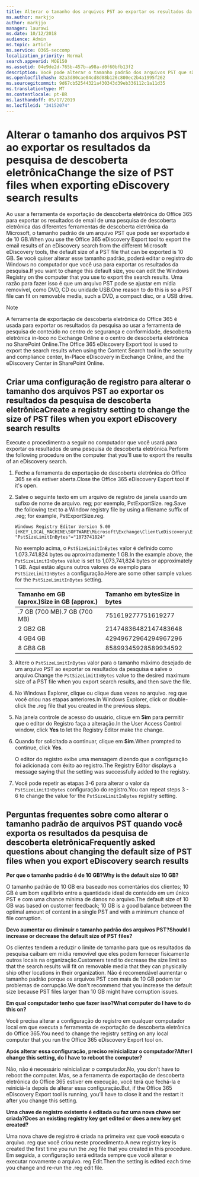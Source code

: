 ```yaml
---
title: Alterar o tamanho dos arquivos PST ao exportar os resultados da pesquisa de descoberta eletrônica
ms.author: markjjo
author: markjjo
manager: laurawi
ms.date: 10/12/2018
audience: Admin
ms.topic: article
ms.service: O365-seccomp
localization_priority: Normal
search.appverid: MOE150
ms.assetid: 04e9de2d-765b-457b-a98a-d0f60bfb13f2
description: Você pode alterar o tamanho padrão dos arquivos PST que são baixados para o seu computador quando exporta os resultados da pesquisa de descoberta eletrônica.
ms.openlocfilehash: 82a3d80cae04cd8d08b126c800ec2b4a1995f262
ms.sourcegitcommit: 9d67cb52544321a430343d39eb336112c1a11d35
ms.translationtype: MT
ms.contentlocale: pt-BR
ms.lasthandoff: 05/17/2019
ms.locfileid: "34152074"
---
```

# <a name="change-the-size-of-pst-files-when-exporting-ediscovery-search-results"></a><span data-ttu-id="99565-103">Alterar o tamanho dos arquivos PST ao exportar os resultados da pesquisa de descoberta eletrônica</span><span class="sxs-lookup"><span data-stu-id="99565-103">Change the size of PST files when exporting eDiscovery search results</span></span>

<span data-ttu-id="99565-104">Ao usar a ferramenta de exportação de descoberta eletrônica do Office 365 para exportar os resultados de email de uma pesquisa de descoberta eletrônica das diferentes ferramentas de descoberta eletrônica da Microsoft, o tamanho padrão de um arquivo PST que pode ser exportado é de 10 GB.</span><span class="sxs-lookup"><span data-stu-id="99565-104">When you use the Office 365 eDiscovery Export tool to export the email results of an eDiscovery search from the different Microsoft eDiscovery tools, the default size of a PST file that can be exported is 10 GB.</span></span> <span data-ttu-id="99565-105">Se você quiser alterar esse tamanho padrão, poderá editar o registro do Windows no computador que você usa para exportar os resultados da pesquisa.</span><span class="sxs-lookup"><span data-stu-id="99565-105">If you want to change this default size, you can edit the Windows Registry on the computer that you use to export the search results.</span></span> <span data-ttu-id="99565-106">Uma razão para fazer isso é que um arquivo PST pode se ajustar em mídia removível, como DVD, CD ou unidade USB.</span><span class="sxs-lookup"><span data-stu-id="99565-106">One reason to do this is so a PST file can fit on removable media, such a DVD, a compact disc, or a USB drive.</span></span> 
  
> [!NOTE]
>  <span data-ttu-id="99565-107">A ferramenta de exportação de descoberta eletrônica do Office 365 é usada para exportar os resultados da pesquisa ao usar a ferramenta de pesquisa de conteúdo no centro de segurança e conformidade, descoberta eletrônica in-loco no Exchange Online e o centro de descoberta eletrônica no SharePoint Online.</span><span class="sxs-lookup"><span data-stu-id="99565-107">The Office 365 eDiscovery Export tool is used to export the search results when using the Content Search tool in the security and compliance center, In-Place eDiscovery in Exchange Online, and the eDiscovery Center in SharePoint Online.</span></span>
  
## <a name="create-a-registry-setting-to-change-the-size-of-pst-files-when-you-export-ediscovery-search-results"></a><span data-ttu-id="99565-108">Criar uma configuração de registro para alterar o tamanho dos arquivos PST ao exportar os resultados da pesquisa de descoberta eletrônica</span><span class="sxs-lookup"><span data-stu-id="99565-108">Create a registry setting to change the size of PST files when you export eDiscovery search results</span></span>

<span data-ttu-id="99565-109">Execute o procedimento a seguir no computador que você usará para exportar os resultados de uma pesquisa de descoberta eletrônica.</span><span class="sxs-lookup"><span data-stu-id="99565-109">Perform the following procedure on the computer that you'll use to export the results of an eDiscovery search.</span></span>
  
1. <span data-ttu-id="99565-110">Feche a ferramenta de exportação de descoberta eletrônica do Office 365 se ela estiver aberta.</span><span class="sxs-lookup"><span data-stu-id="99565-110">Close the Office 365 eDiscovery Export tool if it's open.</span></span> 
    
2. <span data-ttu-id="99565-111">Salve o seguinte texto em um arquivo de registro de janela usando um sufixo de nome de arquivo. reg; por exemplo, PstExportSize. reg.</span><span class="sxs-lookup"><span data-stu-id="99565-111">Save the following text to a Window registry file by using a filename suffix of .reg; for example, PstExportSize.reg.</span></span> 
    
    ```
    Windows Registry Editor Version 5.00
    [HKEY_LOCAL_MACHINE\SOFTWARE\Microsoft\Exchange\Client\eDiscovery\ExportTool]
    "PstSizeLimitInBytes"="1073741824"
    ```

    <span data-ttu-id="99565-112">No exemplo acima, o `PstSizeLimitInBytes` valor é definido como 1.073.741.824 bytes ou aproximadamente 1 GB.</span><span class="sxs-lookup"><span data-stu-id="99565-112">In the example above, the  `PstSizeLimitInBytes` value is set to 1,073,741,824 bytes or approximately 1 GB.</span></span> <span data-ttu-id="99565-113">Aqui estão alguns outros valores de exemplo para `PstSizeLimitInBytes` a configuração.</span><span class="sxs-lookup"><span data-stu-id="99565-113">Here are some other sample values for the  `PstSizeLimitInBytes` setting.</span></span> 
    
    |<span data-ttu-id="99565-114">**Tamanho em GB (aprox.)**</span><span class="sxs-lookup"><span data-stu-id="99565-114">**Size in GB (approx.)**</span></span>|<span data-ttu-id="99565-115">**Tamanho em bytes**</span><span class="sxs-lookup"><span data-stu-id="99565-115">**Size in bytes**</span></span>|
    |:-----|:-----|
    |<span data-ttu-id="99565-116">.7 GB (700 MB)</span><span class="sxs-lookup"><span data-stu-id="99565-116">.7 GB (700 MB)</span></span>  <br/> |<span data-ttu-id="99565-117">751619277</span><span class="sxs-lookup"><span data-stu-id="99565-117">751619277</span></span>  <br/> |
    |<span data-ttu-id="99565-118">2 GB</span><span class="sxs-lookup"><span data-stu-id="99565-118">2 GB</span></span>  <br/> |<span data-ttu-id="99565-119">2147483648</span><span class="sxs-lookup"><span data-stu-id="99565-119">2147483648</span></span>  <br/> |
    |<span data-ttu-id="99565-120">4 GB</span><span class="sxs-lookup"><span data-stu-id="99565-120">4 GB</span></span>  <br/> |<span data-ttu-id="99565-121">4294967296</span><span class="sxs-lookup"><span data-stu-id="99565-121">4294967296</span></span>  <br/> |
    |<span data-ttu-id="99565-122">8 GB</span><span class="sxs-lookup"><span data-stu-id="99565-122">8 GB</span></span>  <br/> |<span data-ttu-id="99565-123">8589934592</span><span class="sxs-lookup"><span data-stu-id="99565-123">8589934592</span></span>  <br/> |
   
3. <span data-ttu-id="99565-124">Altere o `PstSizeLimitInBytes` valor para o tamanho máximo desejado de um arquivo PST ao exportar os resultados da pesquisa e salve o arquivo.</span><span class="sxs-lookup"><span data-stu-id="99565-124">Change the `PstSizeLimitInBytes` value to the desired maximum size of a PST file when you export search results, and then save the file.</span></span> 
    
4. <span data-ttu-id="99565-125">No Windows Explorer, clique ou clique duas vezes no arquivo. reg que você criou nas etapas anteriores.</span><span class="sxs-lookup"><span data-stu-id="99565-125">In Windows Explorer, click or double-click the .reg file that you created in the previous steps.</span></span>
    
5. <span data-ttu-id="99565-126">Na janela controle de acesso do usuário, clique em **Sim** para permitir que o editor do Registro faça a alteração.</span><span class="sxs-lookup"><span data-stu-id="99565-126">In the User Access Control window, click **Yes** to let the Registry Editor make the change.</span></span> 
    
6. <span data-ttu-id="99565-127">Quando for solicitado a continuar, clique em **Sim**.</span><span class="sxs-lookup"><span data-stu-id="99565-127">When prompted to continue, click **Yes**.</span></span>
    
    <span data-ttu-id="99565-128">O editor do registro exibe uma mensagem dizendo que a configuração foi adicionada com êxito ao registro.</span><span class="sxs-lookup"><span data-stu-id="99565-128">The Registry Editor displays a message saying that the setting was successfully added to the registry.</span></span>
    
7. <span data-ttu-id="99565-129">Você pode repetir as etapas 3-6 para alterar o valor da `PstSizeLimitInBytes` configuração do registro.</span><span class="sxs-lookup"><span data-stu-id="99565-129">You can repeat steps 3 - 6 to change the value for the  `PstSizeLimitInBytes` registry setting.</span></span> 
  
## <a name="frequently-asked-questions-about-changing-the-default-size-of-pst-files-when-you-export-ediscovery-search-results"></a><span data-ttu-id="99565-130">Perguntas frequentes sobre como alterar o tamanho padrão de arquivos PST quando você exporta os resultados da pesquisa de descoberta eletrônica</span><span class="sxs-lookup"><span data-stu-id="99565-130">Frequently asked questions about changing the default size of PST files when you export eDiscovery search results</span></span>

 <span data-ttu-id="99565-131">**Por que o tamanho padrão é de 10 GB?**</span><span class="sxs-lookup"><span data-stu-id="99565-131">**Why is the default size 10 GB?**</span></span>
  
<span data-ttu-id="99565-132">O tamanho padrão de 10 GB era baseado nos comentários dos clientes; 10 GB é um bom equilíbrio entre a quantidade ideal de conteúdo em um único PST e com uma chance mínima de danos no arquivo.</span><span class="sxs-lookup"><span data-stu-id="99565-132">The default size of 10 GB was based on customer feedback; 10 GB is a good balance between the optimal amount of content in a single PST and with a minimum chance of file corruption.</span></span>
  
 <span data-ttu-id="99565-133">**Devo aumentar ou diminuir o tamanho padrão dos arquivos PST?**</span><span class="sxs-lookup"><span data-stu-id="99565-133">**Should I increase or decrease the default size of PST files?**</span></span>
  
<span data-ttu-id="99565-134">Os clientes tendem a reduzir o limite de tamanho para que os resultados da pesquisa caibam em mídia removível que eles podem fornecer fisicamente outros locais na organização.</span><span class="sxs-lookup"><span data-stu-id="99565-134">Customers tend to decrease the size limit so that the search results will fit on removable media that they can physically ship other locations in their organization.</span></span> <span data-ttu-id="99565-135">Não é recomendável aumentar o tamanho padrão porque os arquivos PST com mais de 10 GB podem ter problemas de corrupção.</span><span class="sxs-lookup"><span data-stu-id="99565-135">We don't recommend that you increase the default size because PST files larger than 10 GB might have corruption issues.</span></span>
  
 <span data-ttu-id="99565-136">**Em qual computador tenho que fazer isso?**</span><span class="sxs-lookup"><span data-stu-id="99565-136">**What computer do I have to do this on?**</span></span>
  
<span data-ttu-id="99565-137">Você precisa alterar a configuração do registro em qualquer computador local em que executa a ferramenta de exportação de descoberta eletrônica do Office 365.</span><span class="sxs-lookup"><span data-stu-id="99565-137">You need to change the registry setting on any local computer that you run the Office 365 eDiscovery Export tool on.</span></span>
  
 <span data-ttu-id="99565-138">**Após alterar essa configuração, preciso reinicializar o computador?**</span><span class="sxs-lookup"><span data-stu-id="99565-138">**After I change this setting, do I have to reboot the computer?**</span></span>
  
<span data-ttu-id="99565-139">Não, não é necessário reinicializar o computador.</span><span class="sxs-lookup"><span data-stu-id="99565-139">No, you don't have to reboot the computer.</span></span> <span data-ttu-id="99565-140">Mas, se a ferramenta de exportação de descoberta eletrônica do Office 365 estiver em execução, você terá que fechá-la e reiniciá-la depois de alterar essa configuração.</span><span class="sxs-lookup"><span data-stu-id="99565-140">But, if the Office 365 eDiscovery Export tool is running, you'll have to close it and the restart it after you change this setting.</span></span>
  
 <span data-ttu-id="99565-141">**Uma chave de registro existente é editada ou faz uma nova chave ser criada?**</span><span class="sxs-lookup"><span data-stu-id="99565-141">**Does an existing registry key get edited or does a new key get created?**</span></span>
  
<span data-ttu-id="99565-142">Uma nova chave de registro é criada na primeira vez que você executa o arquivo. reg que você criou neste procedimento.</span><span class="sxs-lookup"><span data-stu-id="99565-142">A new registry key is created the first time you run the .reg file that you created in this procedure.</span></span> <span data-ttu-id="99565-143">Em seguida, a configuração será editada sempre que você alterar e executar novamente o arquivo. reg Edit.</span><span class="sxs-lookup"><span data-stu-id="99565-143">Then the setting is edited each time you change and re-run the .reg edit file.</span></span>
